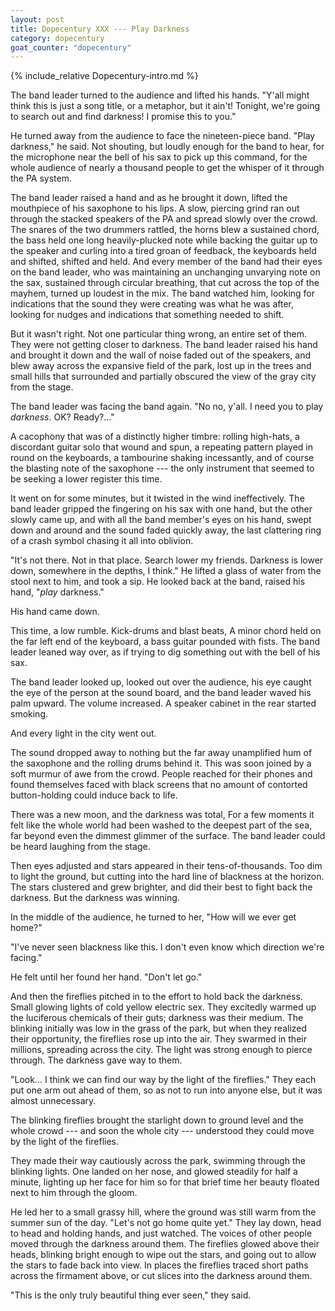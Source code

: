 ```yaml
---
layout: post
title: Dopecentury XXX --- Play Darkness
category: dopecentury
goat_counter: "dopecentury" 
---
```


{% include_relative Dopecentury-intro.md %}

[//]: # (For Xala, and all other residents of the West, who might have darkness but never knew they were missing the lights.)

The band leader turned to the audience and lifted his hands. "Y'all might think this is just a song title, or a metaphor, but it ain't! Tonight, we're going to search out and find darkness! I promise this to you."

He turned away from the audience to face the nineteen-piece band. "Play darkness," he said. Not shouting, but loudly enough for the band to hear, for the microphone near the bell of his sax to pick up this command, for the whole audience of nearly a thousand people to get the whisper of it through the PA system.

The band leader raised a hand and as he brought it down, lifted the mouthpiece of his saxophone to his lips. A slow, piercing grind ran out through the stacked speakers of the PA and spread slowly over the crowd. The snares of the two drummers rattled, the horns blew a sustained chord, the bass held one long heavily-plucked note while backing the guitar up to the speaker and curling into a tired groan of feedback, the keyboards held and shifted, shifted and held. And every member of the band had their eyes on the band leader, who was maintaining an unchanging unvarying note on the sax, sustained through circular breathing, that cut across the top of the mayhem, turned up loudest in the mix. The band watched him, looking for indications that the sound they were creating was what he was after, looking for nudges and indications that something needed to shift.

But it wasn't right. Not one particular thing wrong, an entire set of them. They were not getting closer to darkness. The band leader raised his hand and brought it down and the wall of noise faded out of the speakers, and blew away across the expansive field of the park, lost up in the trees and small hills that surrounded and partially obscured the view of the gray city from the stage.

The band leader was facing the band again. "No no, y'all. I need you to play _darkness_. OK? Ready?..." 

A cacophony that was of a distinctly higher timbre: rolling high-hats, a discordant guitar solo that wound and spun, a repeating pattern played in round on the keyboards, a tambourine shaking incessantly, and of course the blasting note of the saxophone --- the only instrument that seemed to be seeking a lower register this time.

It went on for some minutes, but it twisted in the wind ineffectively. The band leader gripped the fingering on his sax with one hand, but the other slowly came up, and with all the band member's eyes on his hand, swept down and around and the sound faded quickly away, the last clattering ring of a crash symbol chasing it all into oblivion.

"It's not there. Not in that place. Search lower my friends. Darkness is lower down, somewhere in the depths, I think." He lifted a glass of water from the stool next to him, and took a sip. He looked back at the band, raised his hand, "_play_ darkness."

His hand came down.

This time, a low rumble. Kick-drums and blast beats, A minor chord held on the far left end of the keyboard, a bass guitar pounded with fists. The band leader leaned way over, as if trying to dig something out with the bell of his sax.

The band leader looked up, looked out over the audience, his eye caught the eye of the person at the sound board, and the band leader waved his palm upward. The volume increased. A speaker cabinet in the rear started smoking.

And every light in the city went out.

The sound dropped away to nothing but the far away unamplified hum of the saxophone and the rolling drums behind it. This was soon joined by a soft murmur of awe from the crowd. People reached for their phones and found themselves faced with black screens that no amount of contorted button-holding could induce back to life. 

There was a new moon, and the darkness was total, For a few moments it felt like the whole world had been washed to the deepest part of the sea, far beyond even the dimmest glimmer of the surface. The band leader could be heard laughing from the stage.

Then eyes adjusted and stars appeared in their tens-of-thousands. Too dim to light the ground, but cutting into the hard line of blackness at the horizon. The stars clustered and grew brighter, and did their best to fight back the darkness. But the darkness was winning.

In the middle of the audience, he turned to her, "How will we ever get home?"

"I've never seen blackness like this. I don't even know which direction we're facing."

He felt until her found her hand. "Don't let go."

And then the fireflies pitched in to the effort to hold back the darkness. Small glowing lights of cold yellow electric sex. They excitedly warmed up the luciferous chemicals of their guts; darkness was their medium. The blinking initially was low in the grass of the park, but when they realized their opportunity, the fireflies rose up into the air. They swarmed in their millions, spreading across the city. The light was strong enough to pierce through. The darkness gave way to them.

"Look... I think we can find our way by the light of the fireflies." They each put one arm out ahead of them, so as not to run into anyone else, but it was almost unnecessary. 

The blinking fireflies brought the starlight down to ground level and the whole crowd --- and soon the whole city --- understood they could move by the light of the fireflies.

They made their way cautiously across the park, swimming through the blinking lights. One landed on her nose, and glowed steadily for half a minute, lighting up her face for him so for that brief time her beauty floated next to him through the gloom.

He led her to a small grassy hill, where the ground was still warm from the summer sun of the day. "Let's not go home quite yet." They lay down, head to head and holding hands, and just watched. The voices of other people moved through the darkness around them. The fireflies glowed above their heads, blinking bright enough to wipe out the stars, and going out to allow the stars to fade back into view. In places the fireflies traced short paths across the firmament above, or cut slices into the darkness around them.

"This is the only truly beautiful thing ever seen," they said.



 
 


